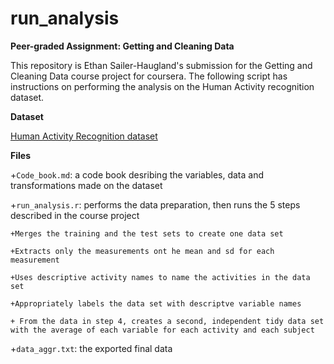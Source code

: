 # run_analysis
**Peer-graded Assignment: Getting and Cleaning Data**

This repository is Ethan Sailer-Haugland's submission for the Getting and Cleaning Data course project for coursera. The following script has instructions on performing the 
analysis on the Human Activity recognition dataset.

**Dataset**

[Human Activity Recognition dataset](https://d396qusza40orc.cloudfront.net/getdata%2Fprojectfiles%2FUCI%20HAR%20Dataset.zip)

**Files**

  +```Code_book.md```: a code book desribing the variables, data and transformations made on the dataset
  
  +```run_analysis.r```: performs the data preparation, then runs the 5 steps described in the course project 
    
    +Merges the training and the test sets to create one data set
    
    +Extracts only the measurements ont he mean and sd for each measurement
    
    +Uses descriptive activity names to name the activities in the data set

    +Appropriately labels the data set with descriptve variable names
    
    + From the data in step 4, creates a second, independent tidy data set with the average of each variable for each activity and each subject

  +```data_aggr.txt```: the exported final data 

